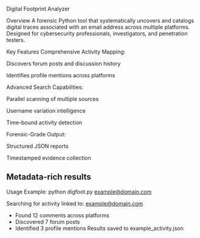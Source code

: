 Digital Footprint Analyzer

 Overview
A forensic Python tool that systematically uncovers and catalogs digital traces associated with an email address across multiple platforms. Designed for cybersecurity professionals, investigators, and penetration testers.

 Key Features
Comprehensive Activity Mapping:

Discovers forum posts and discussion history

Identifies profile mentions across platforms

Advanced Search Capabilities:

Parallel scanning of multiple sources

Username variation intelligence

Time-bound activity detection

Forensic-Grade Output:

Structured JSON reports

Timestamped evidence collection

Metadata-rich results
---------------------------------------------------------------------------------------------------------------------------------------------------------------------------
Usage Example:
python digfoot.py example@domain.com

Searching for activity linked to: example@domain.com
- Found 12 comments across platforms
- Discovered 7 forum posts
- Identified 3 profile mentions
Results saved to example_activity.json
